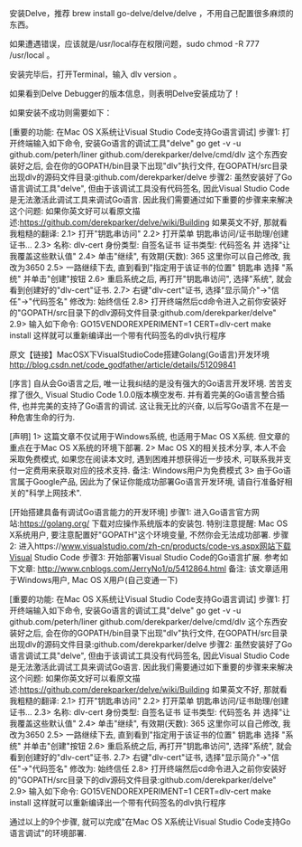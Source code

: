 安装Delve，推荐 brew install go-delve/delve/delve ，不用自己配置很多麻烦的东西。

如果遭遇错误，应该就是/usr/local存在权限问题，sudo chmod -R 777 /usr/local  。

 

安装完毕后，打开Terminal，输入 dlv version 。

如果看到Delve Debugger的版本信息，则表明Delve安装成功了！


如果安装不成功则需要如下：




[重要的功能: 在Mac OS X系统让Visual Studio Code支持Go语言调试]
步骤1: 打开终端输入如下命令, 安装Go语言的调试工具"delve"
go get -v -u github.com/peterh/liner github.com/derekparker/delve/cmd/dlv
这个东西安装好之后, 会在你的GOPATH/bin目录下出现"dlv"执行文件, 在GOPATH/src目录出现dlv的源码文件目录:github.com/derekparker/delve
步骤2: 虽然安装好了Go语言调试工具"delve", 但由于该调试工具没有代码签名, 因此Visual Studio Code是无法激活此调试工具来调试Go语言. 因此我们需要通过如下重要的步骤来来解决这个问题:
如果你英文好可以看原文描述:https://github.com/derekparker/delve/wiki/Building
如果英文不好, 那就看我粗糙的翻译:
2.1> 打开"钥匙串访问"
2.2> 打开菜单 钥匙串访问/证书助理/创建证书...
2.3> 名称: dlv-cert 身份类型: 自签名证书 证书类型: 代码签名 并 选择"让我覆盖这些默认值"
2.4> 单击"继续", 有效期(天数): 365 这里你可以自己修改, 我改为3650
2.5> 一路继续下去, 直到看到"指定用于该证书的位置" 钥匙串 选择 "系统" 并单击"创建"按钮
2.6> 重启系统之后, 再打开"钥匙串访问", 选择"系统", 就会看到创建好的"dlv-cert"证书.
2.7> 右键"dlv-cert"证书, 选择"显示简介"->"信任"->"代码签名" 修改为: 始终信任
2.8> 打开终端然后cd命令进入之前你安装好的"GOPATH/src目录下的dlv源码文件目录:github.com/derekparker/delve"
2.9> 输入如下命令: GO15VENDOREXPERIMENT=1 CERT=dlv-cert make install 这样就可以重新编译出一个带有代码签名的dlv执行程序



原文【链接】MacOSX下VisualStudioCode搭建Golang(Go语言)开发环境
http://blog.csdn.net/code_godfather/article/details/51209841




[序言]
自从会Go语言之后, 唯一让我纠结的是没有强大的Go语言开发环境. 苦苦支撑了很久, Visual Studio Code 1.0.0版本横空发布. 并有着完美的Go语言整合插件, 也并完美的支持了Go语言的调试. 这让我无比的兴奋, 以后写Go语言不在是一种危害生命的行为.

[声明]
1> 这篇文章不仅试用于Windows系统, 也适用于Mac OS X系统. 但文章的重点在于Mac OS X系统的环境下部署.
2> Mac OS X的相关技术分享, 本人不会采取免费模式, 如果您在阅读本文时, 遇到困难并想获得近一步技术, 可联系我并支付一定费用来获取对应的技术支持.
备注: Windows用户为免费模式
3> 由于Go语言属于Google产品, 因此为了保证你能成功部署Go语言开发环境, 请自行准备好相关的"科学上网技术".

[开始搭建具备有调试Go语言能力的开发环境]
步骤1: 进入Go语言官方网站:https://golang.org/ 下载对应操作系统版本的安装包. 特别注意提醒: Mac OS X系统用户, 要注意配置好"GOPATH"这个环境变量, 不然你会无法成功部署.
步骤2: 进入https://www.visualstudio.com/zh-cn/products/code-vs.aspx网站下载Visual Studio Code
步骤3: 开始部署Visual Studio Code的Go语言扩展. 参考如下文章:
http://www.cnblogs.com/JerryNo1/p/5412864.html
备注: 该文章适用于Windows用户, Mac OS X用户(自己变通一下)

[重要的功能: 在Mac OS X系统让Visual Studio Code支持Go语言调试]
步骤1: 打开终端输入如下命令, 安装Go语言的调试工具"delve"
go get -v -u github.com/peterh/liner github.com/derekparker/delve/cmd/dlv
这个东西安装好之后, 会在你的GOPATH/bin目录下出现"dlv"执行文件, 在GOPATH/src目录出现dlv的源码文件目录:github.com/derekparker/delve
步骤2: 虽然安装好了Go语言调试工具"delve", 但由于该调试工具没有代码签名, 因此Visual Studio Code是无法激活此调试工具来调试Go语言. 因此我们需要通过如下重要的步骤来来解决这个问题:
如果你英文好可以看原文描述:https://github.com/derekparker/delve/wiki/Building
如果英文不好, 那就看我粗糙的翻译:
2.1> 打开"钥匙串访问"
2.2> 打开菜单 钥匙串访问/证书助理/创建证书...
2.3> 名称: dlv-cert 身份类型: 自签名证书 证书类型: 代码签名 并 选择"让我覆盖这些默认值"
2.4> 单击"继续", 有效期(天数): 365 这里你可以自己修改, 我改为3650
2.5> 一路继续下去, 直到看到"指定用于该证书的位置" 钥匙串 选择 "系统" 并单击"创建"按钮
2.6> 重启系统之后, 再打开"钥匙串访问", 选择"系统", 就会看到创建好的"dlv-cert"证书.
2.7> 右键"dlv-cert"证书, 选择"显示简介"->"信任"->"代码签名" 修改为: 始终信任
2.8> 打开终端然后cd命令进入之前你安装好的"GOPATH/src目录下的dlv源码文件目录:github.com/derekparker/delve"
2.9> 输入如下命令: GO15VENDOREXPERIMENT=1 CERT=dlv-cert make install 这样就可以重新编译出一个带有代码签名的dlv执行程序

通过以上的9个步骤, 就可以完成"在Mac OS X系统让Visual Studio Code支持Go语言调试"的环境部署.

